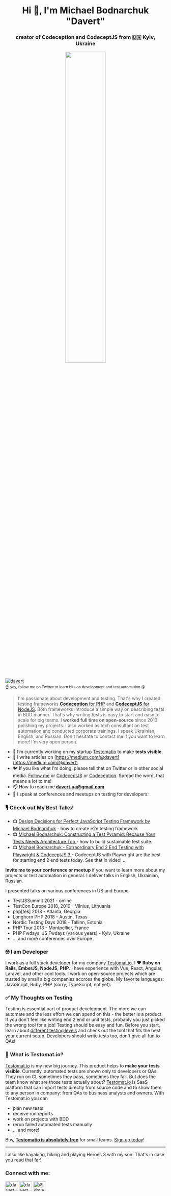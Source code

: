 <h1 align="center">Hi 👋, I'm Michael Bodnarchuk "Davert"</h1>
<h3 align="center">creator of <b>Codeception</b> and <b>CodeceptJS</b> from 🇺🇦 Kyiv, Ukraine</h3>

<p align="center"><img width="50%" src="https://user-images.githubusercontent.com/220264/128233479-974e555c-05d3-4bcd-8656-ba08d6fdc43a.jpg"></p>

<p align="left"> <a href="https://twitter.com/davert" target="blank"><img src="https://img.shields.io/twitter/follow/davert?logo=twitter&style=for-the-badge" alt="davert" valign="center" /></a> <br>☝️ <small> yey, follow me on Twitter to learn bits on development and test automation 😜</small></p>

> I'm passionate about development and testing. That's why I created testing frameworks [**Codeception** for PHP](https://codeception.com) and [**CodeceptJS** for NodeJS](https://codecept.io). Both frameworks introduce a simple way on describing tests in BDD manner. That's why writing tests is easy to start and easy to scale for big teams. I **worked full time on open-source** since 2013 polishing my projects. I also worked as tech consultant on test automation and conducted corporate trainings. I speak Ukrainian, English, and Russian. Don't hesitate to contact me if you want to learn more! I'm very open person.


- 🔭 I’m currently working on my startup [Testomatio](https://testomat.io) to make **tests visible**. 
- 📝 I write articles on [https://medium.com/@davert](https://medium.com/@davert)
- 🐦 If you like what I'm doing, please tell that on Twitter or in other social media. [Follow me](https://twitter/davert) or [CodeceptJS](https://twitter/codeceptjs) or [Codeception](https://twitter.com/codeception). Spread the word, that means a lot to me!
- 📫 How to reach me **davert.ua@gmail.com**
- 🎤 I speak at conferences and meetups on testing for developers:

### 🎙️ Check out My Best Talks! 

* 📺 [Design Decisions for Perfect JavaScript Testing Framework by Michael Bodnarchuk](https://www.youtube.com/watch?v=Z6JjCmV4UJg) - how to create e2e testing framework
* 📺 [Michael Bodnarchuk: Constructing a Test Pyramid: Because Your Tests Needs Architecture Too
](https://www.youtube.com/watch?v=3BUrcmWQUBQ) - how to build sustainable test suite. 
* 📺 [Michael Bodnarchuk - Extraordinary End 2 End Testing with Playwright & CodeceptJS 3
](https://www.youtube.com/watch?v=2ys4wRxOoFw) - CodeceptJS with Playwright are the best for starting end 2 end tests today. See that in video!
... 

 **Invite me to your conference or meetup** if you want to learn more about my projects or test automation in general. I deliver talks in English, Ukrainian, Russian.
 
I presented talks on various conferences in US and Europe 

* TestJSSummit 2021 - online
* TestCon Europe 2018, 2019 - Vilnius, Lithuania
* php[tek] 2018 - Atlanta, Georgia
* Longhorn PHP 2018 - Austin, Texas
* Nordic Testing Days 2018 - Tallinn, Estonia
* PHP Tour 2018 - Montpellier, France
* PHP Fwdays, JS Fwdays (various years) - Kyiv, Ukraine
* ... and more conferences over Europe

### 🤓 I am Developer 

I work as a full stack developer for my company [Testomat.io](https://testomat.io). I ❤️ **Ruby on Rails**, **EmberJS**, **NodeJS**, **PHP**. I have experience with Vue, React, Angular, Laravel, and other cool tools. I work on open-source projects which are trusted by small a big companies accross the globe. My favorite languages: JavaScript, Ruby, PHP (sorry, TypeScript, not yet).

### ✅ My Thoughts on Testing

Testing is essential part of product development. The more we can automate and the less effort we can spend on this - the better is a product. If you don't feel like writing end 2 end or unit tests, probably you just picked the wrong tool for a job! Testing should be easy and fun. Before you start, learn about [different testing levels](https://www.youtube.com/watch?v=3BUrcmWQUBQ) and check out the tool that fits the best your current setup. Developers should write tests too, don't give all fun to QAs!

### 🤔 What is Testomat.io?

[Testomat.io](https://testomat.io) is my new big journey. This product helps to **make your tests visible**. Currently, automated tests are shown only to developers or QAs. They run on CI, sometimes they pass, sometimes they fail. But does the team know what are those tests actually about? [Testomat.io](https://testomat.io)  is SaaS platform that can import tests directly from source code and to show them to any person in company: from QAs to business analysts and owners. With Testomat.io you can 

* plan new tests
* receive run reports
* work on projects with BDD
* rerun failed automated tests manually
* ... and more!

Btw, **[Testomatio is absolutely free]()** for small teams. [Sign up today](https://app.testomat.io)!

---

I also like kayaking, hiking and playing Heroes 3 with my son. That's in case you read that far!


<h3 align="left">Connect with me:</h3>
<p align="left">
<a href="https://twitter.com/davert" target="blank"><img align="center" src="https://raw.githubusercontent.com/rahuldkjain/github-profile-readme-generator/master/src/images/icons/Social/twitter.svg" alt="davert" height="30" width="40" /></a>
<a href="https://linkedin.com/in/davert" target="blank"><img align="center" src="https://raw.githubusercontent.com/rahuldkjain/github-profile-readme-generator/master/src/images/icons/Social/linked-in-alt.svg" alt="davert" height="30" width="40" /></a>
<a href="https://medium.com/@davert" target="blank"><img align="center" src="https://raw.githubusercontent.com/rahuldkjain/github-profile-readme-generator/master/src/images/icons/Social/medium.svg" alt="@davert" height="30" width="40" /></a>
</p>
